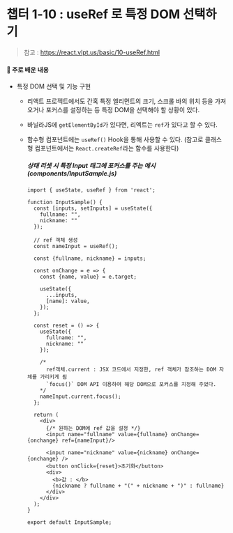 # 챕터 1-10 : useRef 로 특정 DOM 선택하기

> 참고 : https://react.vlpt.us/basic/10-useRef.html

#### 📕 주로 배운 내용

- 특정 DOM 선택 및 기능 구현

  - 리액트 프로젝트에서도 간혹 특정 엘리먼트의 크기, 스크롤 바의 위치 등을 가져오거나 포커스를 설정하는 등 특정 DOM을 선택해야 할 상황이 있다.
  - 바닐라JS에 `getElementById`가 있다면, 리엑트는 `ref`가 있다고 할 수 있다.
  - 함수형 컴포넌트에는 `useRef()` Hook을 통해 사용할 수 있다. (참고로 클래스형 컴포넌트에서는 `React.createRef`라는 함수를 사용한다)

    ##### 상태 리셋 시 특정 Input 태그에 포커스를 주는 예시 (components/InputSample.js)

    ```{.javascript}
    import { useState, useRef } from 'react';

    function InputSample() {
      const [inputs, setInputs] = useState({
        fullname: "",
        nickname: ""
      });

      // ref 객체 생성
      const nameInput = useRef();

      const {fullname, nickname} = inputs;

      const onChange = e => {
        const {name, value} = e.target;

        useState({
          ...inputs,
          [name]: value,
        });
      };

      const reset = () => {
        useState({
          fullname: "",
          nickname: ""
        });
        
        /*
          ref객체.current : JSX 코드에서 지정한, ref 객체가 참조하는 DOM 자체를 가리키게 됨
          `focus()` DOM API 이용하여 해당 DOM으로 포커스를 지정해 주었다.
        */
        nameInput.current.focus();
      };

      return (
        <div>
          {/* 원하는 DOM에 ref 값을 설정 */}
          <input name="fullname" value={fullname} onChange={onchange} ref={nameInput}/>
          
          <input name="nickname" value={nickname} onChange={onchange} />
          <button onClick={reset}>초기화</button>
          <div>
            <b>값 : </b>
            {nickname ? fullname + "(" + nickname + ")" : fullname}
          </div>
        </div>
      );
    }

    export default InputSample;
    ```
